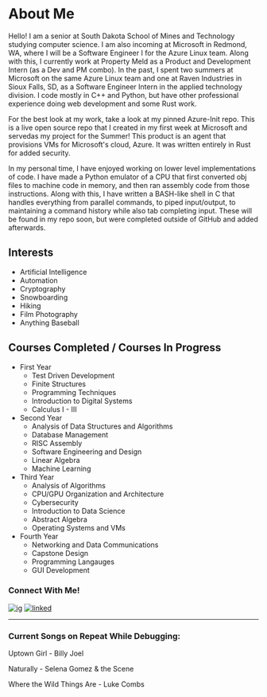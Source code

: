 <!---
cadejacobson/cadejacobson is a ✨ special ✨ repository because its `README.md` (this file) appears on your GitHub profile.
You can click the Preview link to take a look at your changes.
--->

# About Me
Hello! I am a senior at South Dakota School of Mines and Technology studying computer science. 
I am also incoming at Microsoft in Redmond, WA, where I will be a Software Engineer I for the Azure Linux team.
Along with this, I currently work at Property Meld as a Product and Development Intern (as a Dev and PM combo).
In the past, I spent two summers at Microsoft on the same Azure Linux team and one at Raven Industries in Sioux Falls, SD, as a Software Engineer Intern in the applied technology division.
I code mostly in C++ and Python, but have other professional experience doing web development and some Rust work.

For the best look at my work, take a look at my pinned Azure-Init repo. This is a live open source repo that I created in my first week at Microsoft and servedas my project for the Summer! 
This product is an agent that provisions VMs for Microsoft's cloud, Azure. It was written entirely in Rust for added security.

In my personal time, I have enjoyed working on lower level implementations of code. I have made a Python emulator of a CPU that first converted obj files to 
machine code in memory, and then ran assembly code from those instructions. Along with this, I have written a BASH-like shell in C that handles everything
from parallel commands, to piped input/output, to maintaining a command history while also tab completing input. These will be found in my repo soon, but were 
completed outside of GitHub and added afterwards.

## Interests
* Artificial Intelligence
* Automation
* Cryptography
* Snowboarding
* Hiking
* Film Photography
* Anything Baseball

## Courses Completed / Courses In Progress
* First Year
  * Test Driven Development
  * Finite Structures
  * Programming Techniques
  * Introduction to Digital Systems
  * Calculus I - III
* Second Year
  * Analysis of Data Structures and Algorithms
  * Database Management
  * RISC Assembly
  * Software Engineering and Design
  * Linear Algebra
  * Machine Learning
* Third Year
  * Analysis of Algorithms
  * CPU/GPU Organization and Architecture
  * Cybersecurity
  * Introduction to Data Science
  * Abstract Algebra
  * Operating Systems and VMs
* Fourth Year
  * Networking and Data Communications
  * Capstone Design
  * Programming Langauges
  * GUI Development

### Connect With Me!
<!-- Actual text -->

[![ig][1.1]][1]   [![linked][2.1]][2]

[1.1]: https://user-images.githubusercontent.com/91996442/162114571-0defc3f2-de17-439e-8935-e46897fc763e.png
[2.1]: https://user-images.githubusercontent.com/91996442/162114709-f35b048a-8efa-4b86-8074-d299a9006b9d.png


<!-- Links to your social media accounts -->

[1]: https://instagram.com/cadejacobson/
[2]: https://www.linkedin.com/in/cade-jacobson-2782291a5/

- - - -

### Current Songs on Repeat While Debugging:
Uptown Girl - Billy Joel

Naturally - Selena Gomez & the Scene

Where the Wild Things Are - Luke Combs
